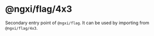 # @ngxi/flag/4x3

Secondary entry point of `@ngxi/flag`. It can be used by importing from `@ngxi/flag/4x3`.
